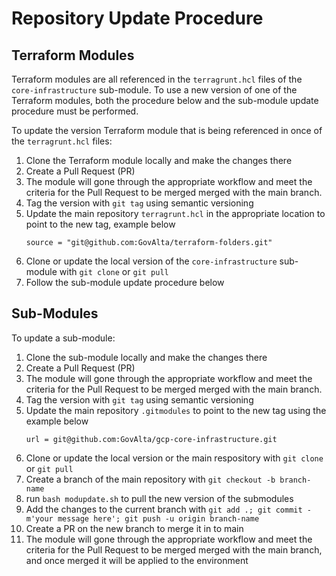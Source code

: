 # Repository Update Procedure

## Terraform Modules
Terraform modules are all referenced in the `terragrunt.hcl` files of the
`core-infrastructure` sub-module. To use a new version of one of the Terraform
modules, both the procedure below and the sub-module update procedure must be
performed.

To update the version Terraform module that is being referenced in once of the
`terragrunt.hcl` files:
1. Clone the Terraform module locally and make the changes there
1. Create a Pull Request (PR)
1. The module will gone through the appropriate workflow and meet the criteria
   for the Pull Request to be merged merged with the main branch.
1. Tag the version with `git tag` using semantic versioning
1. Update the main repository `terragrunt.hcl` in the appropriate location to
   point to the new tag, example below
    ```
    source = "git@github.com:GovAlta/terraform-folders.git"
    ```
1. Clone or update the local version of the `core-infrastructure` sub-module
   with `git clone` or `git pull`
1. Follow the sub-module update procedure below

## Sub-Modules
To update a sub-module:
1. Clone the sub-module locally and make the changes there
1. Create a Pull Request (PR)
1. The module will gone through the appropriate workflow and meet the criteria
   for the Pull Request to be merged merged with the main branch.
1. Tag the version with `git tag` using semantic versioning
1. Update the main repository `.gitmodules` to point to the new tag using the
   example below
    ```
    url = git@github.com:GovAlta/gcp-core-infrastructure.git
    ```
1. Clone or update the local version or the main respository with `git clone` or
   `git pull`
1. Create a branch of the main repository with `git checkout -b branch-name`
1. run `bash modupdate.sh` to pull the new version of the submodules
1. Add the changes to the current branch with `git add .; git commit -m'your
   message here'; git push -u origin branch-name`
1. Create a PR on the new branch to merge it in to main
1. The module will gone through the appropriate workflow and meet the criteria
   for the Pull Request to be merged merged with the main branch, and once
   merged it will be applied to the environment